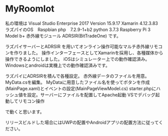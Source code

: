 # MyRoomIot
私の環境は 
Visual Studio Enterprise 2017 Version 15.9.17
Xamarin 4.12.3.83
ラズパイのOS　Raspbian
php　7.2.9-1+b2
python 3.7.3
Raspberry Pi 3 Model b+
赤外線モジュール ADRSIR(BitTradeOne)
です。


ラズパイサーバーとADRSIR を用いてオンライン操作可能なマルチ赤外線リモコンを作りました。
操作インターフェースとしてXamarinを採用し、各種媒体から操作できるようにしました。
iOSはシミュレーター上での動作確認済み。
Windowsとandroidは実機上での動作確認済みです。

ラズパイにADRSIRを積んで各種設定。
赤外線データのファイルを用意。
MyData.csを編集。
MyDataに用意したファイル名を使ってボタンを作成(MainPage.xaml)とイベントの設定(MainPageViewModel.cs)
starter.phpにハッシュ値を設定。サーバーにファイルを配置してApache起動
VSでデバッグ起動してリモコン操作

で動くと思います。

リリースビルドした場合にはUWPの配置やAndroidアプリの配置方法に従ってください。
